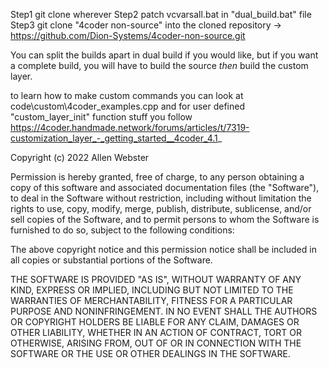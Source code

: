 
Step1 git clone wherever
Step2 patch vcvarsall.bat in "dual_build.bat" file
Step3 git clone "4coder non-source" into the cloned repository
-> https://github.com/Dion-Systems/4coder-non-source.git

You can split the builds apart in dual build if you would like, but if you want a complete build,
you will have to build the source *then* build the custom layer. 

to learn how to make custom commands you can look at code\custom\4coder_examples.cpp
and for user defined "custom_layer_init" function stuff you follow 
https://4coder.handmade.network/forums/articles/t/7319-customization_layer_-_getting_started__4coder_4.1_


Copyright (c) 2022 Allen Webster

Permission is hereby granted, free of charge, to any person obtaining a copy of this software and associated documentation files (the "Software"), to deal in the Software without restriction, including without limitation the rights to use, copy, modify, merge, publish, distribute, sublicense, and/or sell copies of the Software, and to permit persons to whom the Software is furnished to do so, subject to the following conditions:

The above copyright notice and this permission notice shall be included in all copies or substantial portions of the Software.

THE SOFTWARE IS PROVIDED "AS IS", WITHOUT WARRANTY OF ANY KIND, EXPRESS OR IMPLIED, INCLUDING BUT NOT LIMITED TO THE WARRANTIES OF MERCHANTABILITY, FITNESS FOR A PARTICULAR PURPOSE AND NONINFRINGEMENT. IN NO EVENT SHALL THE AUTHORS OR COPYRIGHT HOLDERS BE LIABLE FOR ANY CLAIM, DAMAGES OR OTHER LIABILITY, WHETHER IN AN ACTION OF CONTRACT, TORT OR OTHERWISE, ARISING FROM, OUT OF OR IN CONNECTION WITH THE SOFTWARE OR THE USE OR OTHER DEALINGS IN THE SOFTWARE.

